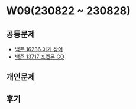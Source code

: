 # W09(230822 ~ 230828)

## 공통문제
- [백준 16236 아기 상어](https://www.acmicpc.net/problem/16236)
- [백준 13717 포켓몬 GO](https://www.acmicpc.net/problem/13717)

## 개인문제
<!-- - [백준 1010 다리 놓기](https://www.acmicpc.net/problem/1010) -->
<!-- - [백준 2003 수들의 합 2](https://www.acmicpc.net/problem/2003) -->
<!-- - [백준 28278 스택 2](https://www.acmicpc.net/problem/28278) -->

## 후기
<!-- 이번 주의 공통문제는 DFS, BFS 였다. 이 파트는 풀어도 풀어도 헷갈리는 것 같다. 그래도 계속 반복해서 풀다 보니 어떤 경우에 BFS, DFS를 각각 사용할지 구분은 되기 시작한 것 같다. 앞으로도 더 열심히 문제를 풀어봐야겠다. -->